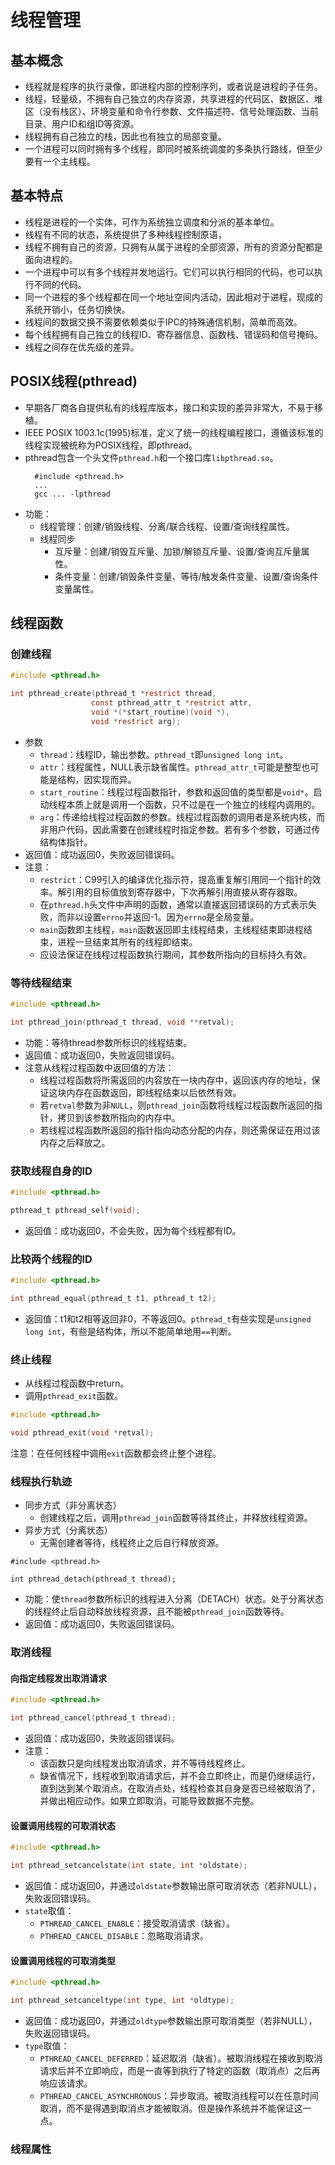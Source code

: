 # 线程管理

## 基本概念
* 线程就是程序的执行录像，即进程内部的控制序列，或者说是进程的子任务。
* 线程，轻量级，不拥有自己独立的内存资源，共享进程的代码区、数据区、堆区（没有栈区）、环境变量和命令行参数、文件描述符、信号处理函数、当前目录、用户ID和组ID等资源。
* 线程拥有自己独立的栈，因此也有独立的局部变量。
* 一个进程可以同时拥有多个线程，即同时被系统调度的多条执行路线，但至少要有一个主线程。

## 基本特点
* 线程是进程的一个实体，可作为系统独立调度和分派的基本单位。
* 线程有不同的状态，系统提供了多种线程控制原语，
* 线程不拥有自己的资源，只拥有从属于进程的全部资源，所有的资源分配都是面向进程的。
* 一个进程中可以有多个线程并发地运行。它们可以执行相同的代码，也可以执行不同的代码。
* 同一个进程的多个线程都在同一个地址空间内活动，因此相对于进程，现成的系统开销小，任务切换快。
* 线程间的数据交换不需要依赖类似于IPC的特殊通信机制，简单而高效。
* 每个线程拥有自己独立的线程ID、寄存器信息、函数栈、错误码和信号掩码。
* 线程之间存在优先级的差异。

## POSIX线程(pthread)
* 早期各厂商各自提供私有的线程库版本，接口和实现的差异非常大，不易于移植。
* IEEE POSIX 1003.1c(1995)标准，定义了统一的线程编程接口，遵循该标准的线程实现被统称为POSIX线程，即pthread。
* pthread包含一个头文件`pthread.h`和一个接口库`libpthread.so`。
  ```
    #include <pthread.h>
    ...
    gcc ... -lpthread
  ```
* 功能：
  * 线程管理：创建/销毁线程、分离/联合线程、设置/查询线程属性。
  * 线程同步
    * 互斥量：创建/销毁互斥量、加锁/解锁互斥量、设置/查询互斥量属性。
    * 条件变量：创建/销毁条件变量、等待/触发条件变量、设置/查询条件变量属性。

## 线程函数
### 创建线程
```c
#include <pthread.h>

int pthread_create(pthread_t *restrict thread,
                  const pthread_attr_t *restrict attr,
                  void *(*start_routine)(void *),
                  void *restrict arg);
```
* 参数
  * `thread`：线程ID，输出参数。`pthread_t`即`unsigned long int`。
  * `attr`：线程属性，NULL表示缺省属性。`pthread_attr_t`可能是整型也可能是结构，因实现而异。
  * `start_routine`：线程过程函数指针，参数和返回值的类型都是`void*`。启动线程本质上就是调用一个函数，只不过是在一个独立的线程内调用的。
  * `arg`：传递给线程过程函数的参数。线程过程函数的调用者是系统内核，而非用户代码，因此需要在创建线程时指定参数。若有多个参数，可通过传结构体指针。
* 返回值：成功返回0，失败返回错误码。
* 注意：
  * `restrict`：C99引入的编译优化指示符，提高重复解引用同一个指针的效率。解引用的目标值放到寄存器中，下次再解引用直接从寄存器取。
  * 在`pthread.h`头文件中声明的函数，通常以直接返回错误码的方式表示失败，而非以设置`errno`并返回-1。因为`errno`是全局变量。
  * `main`函数即主线程，`main`函数返回即主线程结束，主线程结束即进程结束，进程一旦结束其所有的线程即结束。
  * 应设法保证在线程过程函数执行期间，其参数所指向的目标持久有效。

### 等待线程结束
```c
#include <pthread.h>

int pthread_join(pthread_t thread, void **retval);
```
* 功能：等待thread参数所标识的线程结束。
* 返回值：成功返回0，失败返回错误码。
* 注意从线程过程函数中返回值的方法：
  * 线程过程函数将所需返回的内容放在一块内存中，返回该内存的地址，保证这块内存在函数返回，即线程结束以后依然有效。
  * 若`retval`参数为非`NULL`，则`pthread_join`函数将线程过程函数所返回的指针，拷贝到该参数所指向的内存中。
  * 若线程过程函数所返回的指针指向动态分配的内存，则还需保证在用过该内存之后释放之。

### 获取线程自身的ID
```c
#include <pthread.h>

pthread_t pthread_self(void);
```
* 返回值：成功返回0，不会失败，因为每个线程都有ID。

### 比较两个线程的ID
```c
#include <pthread.h>

int pthread_equal(pthread_t t1, pthread_t t2);
```
* 返回值：t1和t2相等返回非0，不等返回0。`pthread_t`有些实现是`unsigned long int`，有些是结构体，所以不能简单地用`==`判断。

### 终止线程
* 从线程过程函数中return。
* 调用`pthread_exit`函数。
```c
#include <pthread.h>

void pthread_exit(void *retval);
```
注意：在任何线程中调用`exit`函数都会终止整个进程。

### 线程执行轨迹
* 同步方式（非分离状态）
  * 创建线程之后，调用`pthread_join`函数等待其终止，并释放线程资源。
* 异步方式（分离状态）
  * 无需创建者等待，线程终止之后自行释放资源。
```
#include <pthread.h>

int pthread_detach(pthread_t thread);
```
* 功能：使`thread`参数所标识的线程进入分离（DETACH）状态。处于分离状态的线程终止后自动释放线程资源，且不能被`pthread_join`函数等待。
* 返回值：成功返回0，失败返回错误码。

### 取消线程
#### 向指定线程发出取消请求
```c
#include <pthread.h>

int pthread_cancel(pthread_t thread);
```
* 返回值：成功返回0，失败返回错误码。
* 注意：
  * 该函数只是向线程发出取消请求，并不等待线程终止。
  * 缺省情况下，线程收到取消请求后，并不会立即终止，而是仍继续运行，直到达到某个取消点。在取消点处，线程检查其自身是否已经被取消了，并做出相应动作。如果立即取消，可能导致数据不完整。

#### 设置调用线程的可取消状态
```c
#include <pthread.h>

int pthread_setcancelstate(int state, int *oldstate);
```
* 返回值：成功返回0，并通过`oldstate`参数输出原可取消状态（若非NULL），失败返回错误码。
* `state`取值：
  * `PTHREAD_CANCEL_ENABLE`：接受取消请求（缺省）。
  * `PTHREAD_CANCEL_DISABLE`：忽略取消请求。

#### 设置调用线程的可取消类型
```c
#include <pthread.h>

int pthread_setcanceltype(int type, int *oldtype);
```
* 返回值：成功返回0，并通过`oldtype`参数输出原可取消类型（若非NULL），失败返回错误码。
* `type`取值：
  * `PTHREAD_CANCEL_DEFERRED`：延迟取消（缺省）。被取消线程在接收到取消请求后并不立即响应，而是一直等到执行了特定的函数（取消点）之后再响应该请求。
  * `PTHREAD_CANCEL_ASYNCHRONOUS`：异步取消。被取消线程可以在任意时间取消，而不是得遇到取消点才能被取消。但是操作系统并不能保证这一点。


### 线程属性







